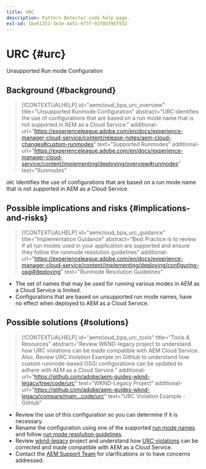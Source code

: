```yaml
---
title: URC
description: Pattern Detector code help page.
exl-id: 1be61351-3e3e-4e51-973f-93f8bf9bf932
---
```

# URC {#urc}

Unsupported Run mode Configuration

## Background {#background}

>[!CONTEXTUALHELP]
>id="aemcloud_bpa_urc_overview"
>title="Unsupported Runmode Configuration"
>abstract="URC identifies the use of configurations that are based on a run mode name that is not supported in AEM as a Cloud Service."
>additional-url="https://experienceleague.adobe.com/en/docs/experience-manager-cloud-service/content/release-notes/aem-cloud-changes#custom-runmodes" text="Supported Runmodes"
>additional-url="https://experienceleague.adobe.com/en/docs/experience-manager-cloud-service/content/implementing/deploying/overview#runmodes" text="Runmodes"

`URC`  Identifies the use of configurations that are based on a run mode name that is not supported in AEM as a Cloud Service.

## Possible implications and risks {#implications-and-risks}

>[!CONTEXTUALHELP]
>id="aemcloud_bpa_urc_guidance"
>title="Implementation Guidance"
>abstract="Best Practice is to review if all run modes used in your application are supported and ensure they follow the runmode resolution guidelines"
>additional-url="https://experienceleague.adobe.com/en/docs/experience-manager-cloud-service/content/implementing/deploying/configuring-osgi#deploying" text="Runmode Resolution Guidelines"

* The set of names that may be used for running various modes in AEM as a Cloud Service is limited.
* Configurations that are based on unsupported run mode names, have no effect when deployed to AEM as a Cloud Service.

## Possible solutions {#solutions}

>[!CONTEXTUALHELP]
>id="aemcloud_bpa_urc_tools"
>title="Tools & Resources"
>abstract="Review WKND-legacy project to understand how URC violations can be made compatible with AEM Cloud Service. Also, Review URC Violation Example on GitHub to understand how custom runmode-based OSGi configurations can be updated to adhere with AEM as a Cloud Service."
>additional-url="https://github.com/adobe/aem-guides-wknd-legacy/tree/code/urc" text="WKND-Legacy Project"
>additional-url="https://github.com/adobe/aem-guides-wknd-legacy/compare/main...code/urc" text="URC Violation Example - GitHub"

* Review the use of this configuration so you can determine if it is necessary.
* Rename the configuration using one of the supported [run mode names](https://experienceleague.adobe.com/en/docs/experience-manager-cloud-service/content/release-notes/aem-cloud-changes#custom-runmodes) and follow [run mode resolution guidelines](https://experienceleague.adobe.com/en/docs/experience-manager-cloud-service/content/implementing/deploying/configuring-osgi#runmode-resolution).
* Review [wknd-legacy](https://github.com/adobe/aem-guides-wknd-legacy/tree/code/urc) project and understand how [URC violations](https://github.com/adobe/aem-guides-wknd-legacy/compare/main...code/urc) can be corrected and made compatible with AEM as a Cloud Service.
* Contact the [AEM Support Team](https://helpx.adobe.com/enterprise/using/support-for-experience-cloud.html) for clarifications or to have concerns addressed.
